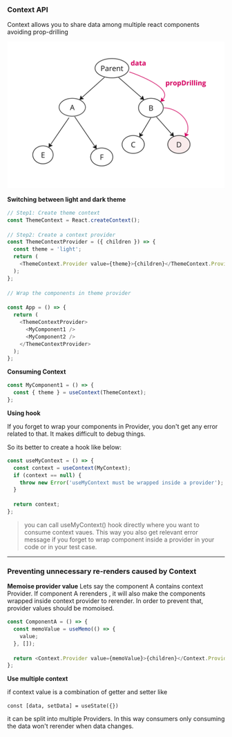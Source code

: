 ### Context API

Context allows you to share data among multiple react components
avoiding prop-drilling

![prop drilling image](../src/assets/propDrilling.jpg)

**Switching between light and dark theme**

```js
// Step1: Create theme context
const ThemeContext = React.createContext();

// Step2: Create a context provider
const ThemeContextProvider = ({ children }) => {
  const theme = 'light';
  return (
    <ThemeContext.Provider value={theme}>{children}</ThemeContext.Provider>
  );
};

// Wrap the components in theme provider

const App = () => {
  return (
    <ThemeContextProvider>
      <MyComponent1 />
      <MyComponent2 />
    </ThemeContextProvider>
  );
};
```

**Consuming Context**

```js
const MyComponent1 = () => {
  const { theme } = useContext(ThemeContext);
};
```

**Using hook**

If you forget to wrap your components in Provider, you don't get any error related to that. It makes difficult to debug things.

So its better to create a hook like below:

```js
const useMyContext = () => {
  const context = useContext(MyContext);
  if (context == null) {
    throw new Error('useMyContext must be wrapped inside a provider');
  }

  return context;
};
```

> you can call useMyContext() hook directly where you want to consume context vaues.
> This way you also get relevant error message if you forget to wrap component inside a provider in your code or in your test case.

---

### Preventing unnecessary re-renders caused by Context

**Memoise provider value**
Lets say the component A contains context Provider. If component A rerenders , it will also make the components wrapped inside context provider to rerender.
In order to prevent that, provider values should be momoised.

```js
const ComponentA = () => {
  const memoValue = useMemo(() => {
    value;
  }, []);

  return <Context.Provider value={memoValue}>{children}</Context.Provider>;
};
```

**Use multiple context**

if context value is a combination of getter and setter like

`const [data, setData] = useState({})`

it can be split into multiple Providers. In this way consumers only consuming the data won't rerender when data changes.
